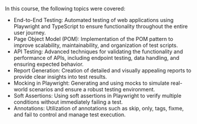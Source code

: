 In this course, the following topics were covered:

* End-to-End Testing: Automated testing of web applications using Playwright and TypeScript to ensure functionality throughout the entire user journey.
* Page Object Model (POM): Implementation of the POM pattern to improve scalability, maintainability, and organization of test scripts.
* API Testing: Advanced techniques for validating the functionality and performance of APIs, including endpoint testing, data handling, and ensuring expected behavior.
* Report Generation: Creation of detailed and visually appealing reports to provide clear insights into test results.
* Mocking in Playwright: Generating and using mocks to simulate real-world scenarios and ensure a robust testing environment.
* Soft Assertions: Using soft assertions in Playwright to verify multiple conditions without immediately failing a test.
* Annotations: Utilization of annotations such as skip, only, tags, fixme, and fail to control and manage test execution.
